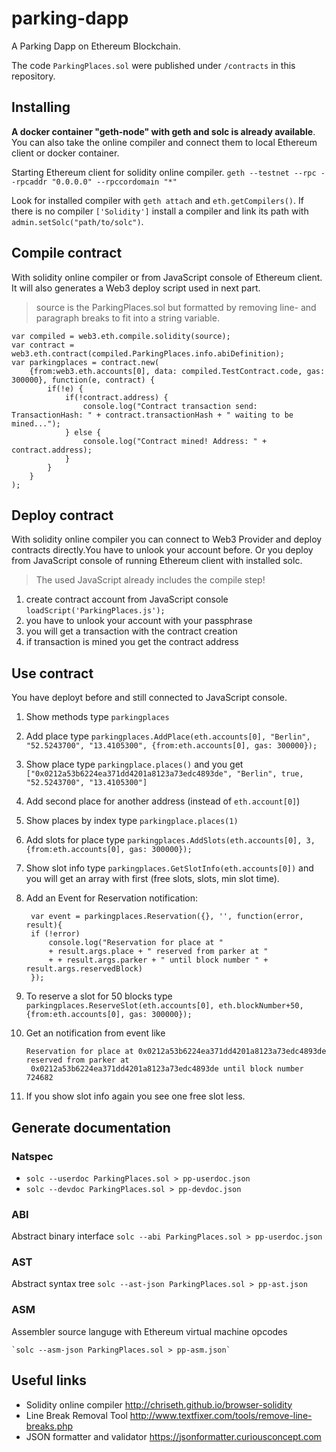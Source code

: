 # parking-dapp
A Parking Dapp on Ethereum Blockchain.

The code `ParkingPlaces.sol` were published under `/contracts` in this repository. 

## Installing
**A docker container "geth-node" with geth and solc is already available**. You can also take the online compiler and connect them to local Ethereum client or docker container.

Starting Ethereum client for solidity online compiler.
`geth --testnet --rpc --rpcaddr "0.0.0.0" --rpccordomain "*"`

Look for installed compiler with `geth attach` and `eth.getCompilers()`. If there is no compiler `['Solidity']` install a compiler and link its path with `admin.setSolc("path/to/solc")`.

## Compile contract
With solidity online compiler or from JavaScript console of Ethereum client. 
It will also generates a Web3 deploy script used in next part.

> source is the ParkingPlaces.sol but formatted by removing line- and paragraph breaks to fit into a string variable.

	var compiled = web3.eth.compile.solidity(source);
	var contract = web3.eth.contract(compiled.ParkingPlaces.info.abiDefinition);
	var parkingplaces = contract.new(
		{from:web3.eth.accounts[0], data: compiled.TestContract.code, gas: 300000}, function(e, contract) {
    		if(!e) {
      			if(!contract.address) {
        			console.log("Contract transaction send: TransactionHash: " + contract.transactionHash + " waiting to be mined...");
      			} else {
        			console.log("Contract mined! Address: " + contract.address);
      			}
    		}
		}
	);

## Deploy contract
With solidity online compiler you can connect to Web3 Provider and deploy contracts directly.You have to unlook your account before. Or you deploy from JavaScript console of running Ethereum client with installed solc.

> The used JavaScript already includes the compile step!

1. create contract account from JavaScript console `loadScript('ParkingPlaces.js');`
2. you have to unlook your account with your passphrase
3. you will get a transaction with the contract creation
4. if transaction is mined you get the contract address

## Use contract

You have deployt before and still connected to JavaScript console.

1. Show methods type `parkingplaces`
2. Add place type `parkingplaces.AddPlace(eth.accounts[0], "Berlin", "52.5243700", "13.4105300", {from:eth.accounts[0], gas: 300000});`
3. Show place type `parkingplace.places()` and you get `["0x0212a53b6224ea371dd4201a8123a73edc4893de", "Berlin", true, "52.5243700", "13.4105300"]`
4. Add second place for another address (instead of `eth.account[0]`)
5. Show places by index type `parkingplace.places(1)`
6. Add slots for place type `parkingplaces.AddSlots(eth.accounts[0], 3, {from:eth.accounts[0], gas: 300000});`
7. Show slot info type `parkingplaces.GetSlotInfo(eth.accounts[0])` and you will get an array with first (free slots, slots, min slot time).
8. Add an Event for Reservation notification:

	    var event = parkingplaces.Reservation({}, '', function(error, result){
	    if (!error)
	    	console.log("Reservation for place at " 
	    	+ result.args.place + " reserved from parker at " 
	    	+ + result.args.parker + " until block number " + result.args.reservedBlock)
	    });
9. To reserve a slot for 50 blocks type `parkingplaces.ReserveSlot(eth.accounts[0], eth.blockNumber+50, {from:eth.accounts[0], gas: 300000});`
10. Get an notification from event like 

    	Reservation for place at 0x0212a53b6224ea371dd4201a8123a73edc4893de reserved from parker at
		 0x0212a53b6224ea371dd4201a8123a73edc4893de until block number 724682

11. If you show slot info again you see one free slot less.

## Generate documentation

### Natspec 

- `solc --userdoc ParkingPlaces.sol > pp-userdoc.json`
- `solc --devdoc ParkingPlaces.sol > pp-devdoc.json`

### ABI
Abstract binary interface `solc --abi ParkingPlaces.sol > pp-userdoc.json` 

### AST
Abstract syntax tree `solc --ast-json ParkingPlaces.sol > pp-ast.json`

### ASM
Assembler source languge with Ethereum virtual machine opcodes

	`solc --asm-json ParkingPlaces.sol > pp-asm.json`

## Useful links
- Solidity online compiler <http://chriseth.github.io/browser-solidity>
- Line Break Removal Tool <http://www.textfixer.com/tools/remove-line-breaks.php>
- JSON formatter and validator <https://jsonformatter.curiousconcept.com>
